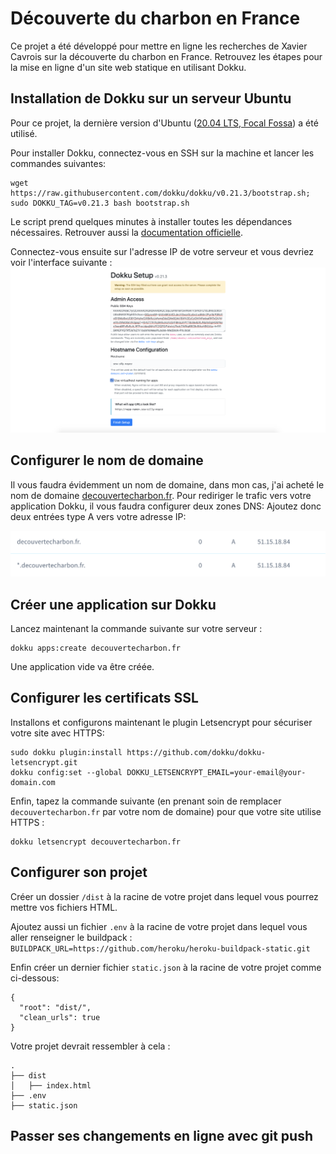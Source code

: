# Découverte du charbon en France

Ce projet a été développé pour mettre en ligne les recherches de Xavier Cavrois sur la découverte du charbon en France.
Retrouvez les étapes pour la mise en ligne d'un site web statique en utilisant Dokku.

## Installation de Dokku sur un serveur Ubuntu

Pour ce projet, la dernière version d'Ubuntu ([20.04 LTS, Focal Fossa](https://ubuntu.com/download/server)) a été utilisé.

Pour installer Dokku, connectez-vous en SSH sur la machine et lancer les commandes suivantes:

```
wget https://raw.githubusercontent.com/dokku/dokku/v0.21.3/bootstrap.sh;
sudo DOKKU_TAG=v0.21.3 bash bootstrap.sh
```

Le script prend quelques minutes à installer toutes les dépendances nécessaires. Retrouver aussi la [documentation officielle](http://dokku.viewdocs.io/dokku/getting-started/installation/).

Connectez-vous ensuite sur l'adresse IP de votre serveur et vous devriez voir l'interface suivante :
![dokku init](documentation/dokku-init.png)

## Configurer le nom de domaine

Il vous faudra évidemment un nom de domaine, dans mon cas, j'ai acheté le nom de domaine [decouvertecharbon.fr](ddecouvertecharbon.fr).
Pour rediriger le trafic vers votre application Dokku, il vous faudra configurer deux zones DNS:
Ajoutez donc deux entrées type A vers votre adresse IP:

![dns-zones](documentation/DNS-zones.png)

## Créer une application sur Dokku

Lancez maintenant la commande suivante sur votre serveur :

```
dokku apps:create decouvertecharbon.fr
```

Une application vide va être créée.

## Configurer les certificats SSL

Installons et configurons maintenant le plugin Letsencrypt pour sécuriser votre site avec HTTPS:

```
sudo dokku plugin:install https://github.com/dokku/dokku-letsencrypt.git
dokku config:set --global DOKKU_LETSENCRYPT_EMAIL=your-email@your-domain.com
```

Enfin, tapez la commande suivante (en prenant soin de remplacer `decouvertecharbon.fr` par votre nom de domaine) pour que votre site utilise HTTPS :

```
dokku letsencrypt decouvertecharbon.fr
```

## Configurer son projet

Créer un dossier `/dist` à la racine de votre projet dans lequel vous pourrez mettre vos fichiers HTML.

Ajoutez aussi un fichier `.env` à la racine de votre projet dans lequel vous aller renseigner le buildpack :
```BUILDPACK_URL=https://github.com/heroku/heroku-buildpack-static.git```

Enfin créer un dernier fichier `static.json` à la racine de votre projet comme ci-dessous:
```
{
  "root": "dist/",
  "clean_urls": true
}
```

Votre projet devrait ressembler à cela :
```
.
├── dist
│   ├── index.html
├── .env
├── static.json

```

## Passer ses changements en ligne avec git push



